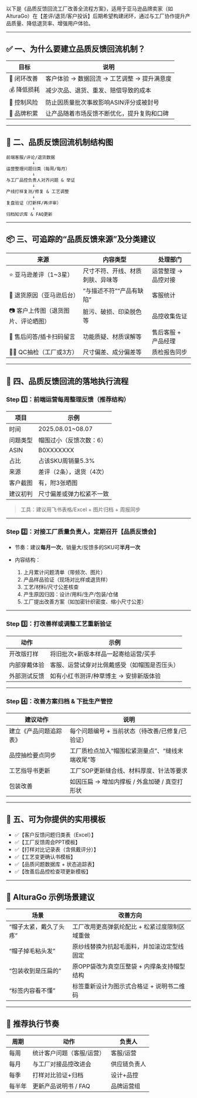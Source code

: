 以下是《品质反馈回流工厂改善全流程方案》，适用于亚马逊品牌卖家（如 AlturaGo）在【差评/退货/客户投诉】后期希望构建闭环，通过与工厂协作提升产品质量、降低退货率、增强用户体验。

---

## ✅ 一、为什么要建立品质反馈回流机制？

| 目标      | 说明                         |
| ------- | -------------------------- |
| 🔁 闭环改善 | 客户体验 → 数据回流 → 工艺调整 → 提升满意度 |
| 💰 降低损耗 | 减少次品、退货、重发、赔偿导致的成本         |
| 🚨 控制风险 | 防止因质量批次事故影响ASIN评分或被封号      |
| 🌱 品牌积累 | 让产品随着市场反馈不断优化，提升复购和口碑      |

---

## 🧭 二、品质反馈回流机制结构图

```text
前端客服/评论/退货数据
          ↓
运营整理问题归类（每周/每月）
          ↓
与工厂品控负责人对齐问题 & 举证
          ↓
产线打样复测/修复 & 工艺调整
          ↓
复盘验证（打新样/再评审）
          ↓
归档知识库 & FAQ更新
```

---

## 📦 三、可追踪的“品质反馈来源”及分类建议

| 来源                  | 内容类型             | 处理部门        |
| ------------------- | ---------------- | ----------- |
| ⭐ 亚马逊差评（1\~3星）      | 尺寸不符、开线、材质刺肤、异味等 | 运营整理 → 品控对接 |
| 🚚 退货原因（亚马逊后台）      | “与描述不符”“产品有缺陷”   | 客服统计        |
| 📷 客户上传图（退货图片、评论晒图） | 脏污、破损、印染脱色等      | 品控收集佐证      |
| 🧾 售后问答/插卡扫码留言      | 功能质疑、材质误解等       | 售后客服 + 产品经理 |
| 🧑‍🔬 QC抽检（工厂或3方）   | 尺寸偏差、成分偏差等       | 质检报告同步      |

---

## 🧪 四、品质反馈回流的落地执行流程

### Step 1️⃣：前端运营每周整理反馈（推荐结构）

| 项目   | 示例                |
| ---- | ----------------- |
| 时间   | 2025.08.01\~08.07 |
| 问题类型 | 帽围过小（反馈次数：6）      |
| ASIN | B0XXXXXXX         |
| 占比   | 占该SKU周销量5.3%      |
| 来源   | 差评（2条），退货（4次）     |
| 客户截图 | 有，附3张晒图           |
| 建议初判 | 尺寸偏差或弹力松紧不一致      |

> 工具：建议用飞书表格/Excel + 图片归档 + 周报同步

---

### Step 2️⃣：对接工厂质量负责人，定期召开【品质反馈会】

* 节奏：建议**每月一次**，销量大/反馈多的SKU可**半月一次**
* 内容结构：

  1. 上月累计问题清单（带频次、图片）
  2. 产品样品验证（现场对比样或退货样）
  3. 工艺/材料/尺寸公差核查
  4. 产生原因归因：设计/用料/生产/包装/仓储
  5. 工厂提出改善方案（如加密针织密度、缩小尺寸公差）

---

### Step 3️⃣：打改善样或调整工艺重新验证

| 动作     | 示例                     |
| ------ | ---------------------- |
| 开改版打样  | 将旧批次+新版本样品一起寄给运营/买手    |
| 内部穿戴体验 | 客服、运营试穿对比佩戴感受（如帽围是否压头） |
| 外部测试反馈 | 如有小红书测评/种草博主 → 安排新版体验  |

---

### Step 4️⃣：改善方案归档 & 下批生产管控

| 建议动作        | 说明                          |
| ----------- | --------------------------- |
| 建立《产品问题追踪表》 | 每个问题编号 + 当前状态（待改善/已修复/已验证）  |
| 品控抽检要点同步    | 工厂质检点加入“帽围松紧测量点”、“缝线末端收尾”等  |
| 工艺指导书更新     | 工厂SOP更新缝合线、材料厚度、针法等要求       |
| 包装改善        | 如因压扁 → 增加内撑板 / 外盒加硬 / 真空打形状 |

---

## 🧰 五、可为你提供的实用模板

* ✅【客户反馈问题归类表（Excel）】
* ✅【工厂反馈周会PPT模板】
* ✅【打样对比记录表（含佩戴评分）】
* ✅【工艺变更确认书模板】
* ✅【品质问题数据库 + 状态追踪表】
* ✅【改善后品控检查项更新模板】

---

## 🧠 AlturaGo 示例场景建议

| 场景           | 改善方向                     |
| ------------ | ------------------------ |
| “帽子太紧，戴久了头疼” | 工厂改用更高弹氨纶配比 + 松紧过度限制区域重做 |
| “帽子掉毛粘头发”    | 原纱线替换为抗起毛面料，并加滚边定型线固定    |
| “包装收到是压扁的”   | 原OPP袋改为真空压整袋 + 内撑条支持帽型结构 |
| “标签内容看不懂”    | 标签重新设计为图示式合格证 + 说明书二维码   |

---

## 📂 推荐执行节奏

| 周期  | 动作            | 负责人    |
| --- | ------------- | ------ |
| 每周  | 统计客户问题（客服/运营） | 客服/运营  |
| 每月  | 与工厂对接品控改进会    | 供应链负责人 |
| 每季  | 打样对比验证+归档     | 设计+品控  |
| 每半年 | 更新产品说明书 / FAQ | 品牌运营组  |
